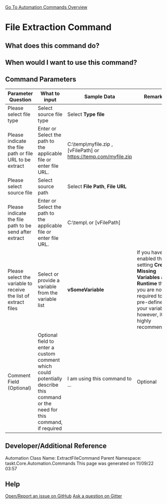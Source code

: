 <!--TITLE: File Extraction Command -->
<!-- SUBTITLE: a command in the File Operation Commands group. -->
[Go To Automation Commands Overview](/automation-commands)


# File Extraction Command


## What does this command do?



## When would I want to use this command?



## Command Parameters
| Parameter Question   	| What to input  	|  Sample Data 	| Remarks  	|
| ---                    | ---               | ---           | ---       |
|Please select file type|Select source file type|Select **Type file**||
|Please indicate the file path or file URL to be extract|Enter or Select the path to the applicable file or enter file URL.|C:\temp\myfile.zip , [vFilePath] or https://temp.com/myfile.zip||
|Please select source file|Select source path|Select **File Path**, **File URL**||
|Please indicate the file path to be send after extract|Enter or Select the path to the applicable file or enter file URL.|C:\temp\ or [vFilePath]||
|Please select the variable to receive the list of extract files|Select or provide a variable from the variable list|**vSomeVariable**|If you have enabled the setting **Create Missing Variables at Runtime** then you are not required to pre-define your variables, however, it is highly recommended.|
|Comment Field (Optional)|Optional field to enter a custom comment which could potentially describe this command or the need for this command, if required|I am using this command to ...|Optional|


## Developer/Additional Reference
Automation Class Name: ExtractFileCommand
Parent Namespace: taskt.Core.Automation.Commands
This page was generated on 11/09/22 03:57 


## Help
[Open/Report an issue on GitHub](https://github.com/saucepleez/taskt/issues/new)
[Ask a question on Gitter](https://gitter.im/taskt-rpa/Lobby)
